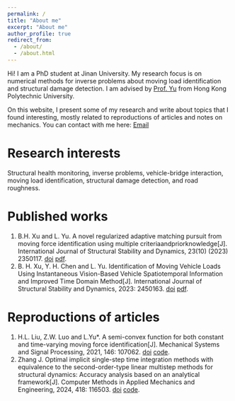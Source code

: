 ```yaml
---
permalink: /
title: "About me"
excerpt: "About me"
author_profile: true
redirect_from: 
  - /about/
  - /about.html
---
```


Hi! I am a PhD student at Jinan University. My research focus is on numerical methods for inverse problems about moving load identification and structural damage detection. I am advised by [Prof. Yu](https://lxxy.jnu.edu.cn/2021/0713/c3706a637375/page.htm) from Hong Kong Polytechnic University. 

On this website, I present some of my research and write about topics that I found interesting, mostly related to reproductions of articles and notes on mechanics.
You can contact with me here: [Email](mailto:xbohos@163.com)

Research interests
======
Structural health monitoring, inverse problems, vehicle-bridge interaction, moving load identification, structural damage detection, and road roughness.

Published works
======
1. B.H. Xu and L. Yu. A novel regularized adaptive matching pursuit from moving force identification using multiple criteriaandpriorknowledge[J]. International Journal of Structural Stability and Dynamics, 23(10) (2023) 2350117. [doi](https://doi.org/10.1142/S0219455423501171) [pdf](https://xbohos.github.io/assets/IJSSD2350117.pdf).
2. B. H. Xu, Y. H. Chen and L. Yu. Identification of Moving Vehicle Loads Using Instantaneous Vision-Based Vehicle Spatiotemporal Information and Improved Time Domain Method[J]. International Journal of Structural Stability and Dynamics, 2023: 2450163. [doi](https://doi.org/10.1142/S0219455424501633) [pdf](https://xbohos.github.io/assets/IJSSD2450163.pdf).

Reproductions of articles
======
1. H.L. Liu, Z.W. Luo and L.Yu*. A semi-convex function for both constant and time-varying moving force identification[J]. Mechanical Systems and Signal Processing, 2021, 146: 107062. [doi](https://doi.org/10.1016/j.ymssp.2020.107062) [code](https://github.com/xbohos/a-semi-convex-function-for-moving-force-identification).
2. Zhang J. Optimal implicit single-step time integration methods with equivalence to the second-order-type linear multistep methods for structural dynamics: Accuracy analysis based on an analytical framework[J]. Computer Methods in Applied Mechanics and Engineering, 2024, 418: 116503. [doi](https://doi.org/10.1016/j.cma.2023.116503) [code](https://github.com/xbohos/Optimal-implicit-single-step-time-integration-methods).


